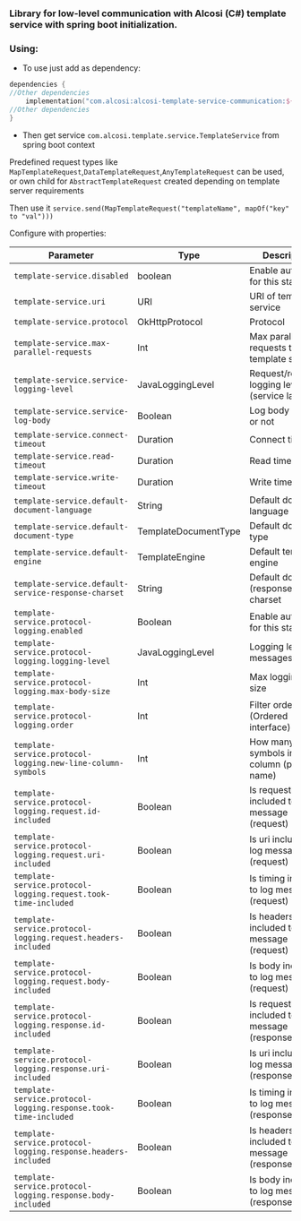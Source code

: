 ### Library for low-level communication with Alcosi (C#) template service with spring boot initialization.

### Using:

- To use just add as dependency:

````kotlin
dependencies {
//Other dependencies
    implementation("com.alcosi:alcosi-template-service-communication:${version}")
//Other dependencies
}

````

- Then get service `com.alcosi.template.service.TemplateService` from spring boot context

Predefined request types like `MapTemplateRequest`,`DataTemplateRequest`,`AnyTemplateRequest` can be used, or own child
for `AbstractTemplateRequest` created depending on template server requirements

Then use it
`service.send(MapTemplateRequest("templateName", mapOf("key" to "val")))`

Configure with properties:

| Parameter                                                       | Type                 | Description                                      |
|-----------------------------------------------------------------|----------------------|--------------------------------------------------|
| `template-service.disabled`                                     | boolean              | Enable autoconfig for this starter               |
| `template-service.uri`                                          | URI                  | URI of template service                          |
| `template-service.protocol`                                     | OkHttpProtocol       | Protocol                                         |
| `template-service.max-parallel-requests`                        | Int                  | Max parallel requests to template server         |
| `template-service.service-logging-level`                        | JavaLoggingLevel     | Request/response logging level (service layer)   |
| `template-service.service-log-body`                             | Boolean              | Log body content or not                          |
| `template-service.connect-timeout`                              | Duration             | Connect timeout                                  |
| `template-service.read-timeout`                                 | Duration             | Read timeout                                     |
| `template-service.write-timeout`                                | Duration             | Write timeout                                    |
| `template-service.default-document-language`                    | String               | Default document language                        |
| `template-service.default-document-type`                        | TemplateDocumentType | Default document type                            |
| `template-service.default-engine`                               | TemplateEngine       | Default template engine                          |
| `template-service.default-service-response-charset`             | String               | Default document (response) charset              |
| `template-service.protocol-logging.enabled`                     | Boolean              | Enable autoconfig for this starter               |
| `template-service.protocol-logging.logging-level`               | JavaLoggingLevel     | Logging level of messages                        |
| `template-service.protocol-logging.max-body-size`               | Int                  | Max logging body size                            |
| `template-service.protocol-logging.order`                       | Int                  | Filter order (Ordered interface)                 |
| `template-service.protocol-logging.new-line-column-symbols`     | Int                  | How many symbols in first column (param name)    |
| `template-service.protocol-logging.request.id-included`         | Boolean              | Is request id included to log message (request)  |
| `template-service.protocol-logging.request.uri-included`        | Boolean              | Is uri included to log message (request)         |
| `template-service.protocol-logging.request.took-time-included`  | Boolean              | Is timing included to log message (request)      |
| `template-service.protocol-logging.request.headers-included`    | Boolean              | Is headers included to log message (request)     |
| `template-service.protocol-logging.request.body-included`       | Boolean              | Is body included to log message (request)        |
| `template-service.protocol-logging.response.id-included`        | Boolean              | Is request id included to log message (response) |
| `template-service.protocol-logging.response.uri-included`       | Boolean              | Is uri included to log message (response)        |
| `template-service.protocol-logging.response.took-time-included` | Boolean              | Is timing included to log message (response)     |
| `template-service.protocol-logging.response.headers-included`   | Boolean              | Is headers included to log message (response)    |
| `template-service.protocol-logging.response.body-included`      | Boolean              | Is body included to log message (response)       |



